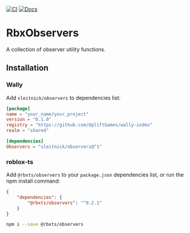 [![CI](https://github.com/Sleitnick/RbxObservers/actions/workflows/ci.yaml/badge.svg)](https://github.com/Sleitnick/RbxObservers/actions/workflows/ci.yaml)
[![Docs](https://github.com/Sleitnick/RbxObservers/actions/workflows/docs.yaml/badge.svg)](https://github.com/Sleitnick/RbxObservers/actions/workflows/docs.yaml)

# RbxObservers

A collection of observer utility functions.

## Installation

### Wally

Add `sleitnick/observers` to dependencies list:
```toml
[package]
name = "your_name/your_project"
version = "0.1.0"
registry = "https://github.com/UpliftGames/wally-index"
realm = "shared"

[dependencies]
Observers = "sleitnick/observers@^1"
```

### roblox-ts

Add `@rbxts/observers` to your `package.json` dependencies list, or run the npm install command:

```json
{
	"dependencies": {
		"@rbxts/observers": "^0.2.1"
	}
}
```

```sh
npm i --save @rbxts/observers
```
